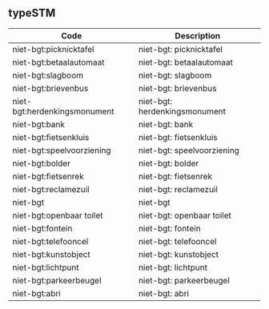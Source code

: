 ## typeSTM				
				
|	Code	|	Description	|
|	---	|	---	|
|	niet-bgt:picknicktafel	|	niet-bgt: picknicktafel	|
|	niet-bgt:betaalautomaat	|	niet-bgt: betaalautomaat	|
|	niet-bgt:slagboom	|	niet-bgt: slagboom	|
|	niet-bgt:brievenbus	|	niet-bgt: brievenbus	|
|	niet-bgt:herdenkingsmonument	|	niet-bgt: herdenkingsmonument	|
|	niet-bgt:bank	|	niet-bgt: bank	|
|	niet-bgt:fietsenkluis	|	niet-bgt: fietsenkluis	|
|	niet-bgt:speelvoorziening	|	niet-bgt: speelvoorziening	|
|	niet-bgt:bolder	|	niet-bgt: bolder	|
|	niet-bgt:fietsenrek	|	niet-bgt: fietsenrek	|
|	niet-bgt:reclamezuil	|	niet-bgt: reclamezuil	|
|	niet-bgt	|	niet-bgt	|
|	niet-bgt:openbaar toilet	|	niet-bgt: openbaar toilet	|
|	niet-bgt:fontein	|	niet-bgt: fontein	|
|	niet-bgt:telefooncel	|	niet-bgt: telefooncel	|
|	niet-bgt:kunstobject	|	niet-bgt: kunstobject	|
|	niet-bgt:lichtpunt	|	niet-bgt: lichtpunt	|
|	niet-bgt:parkeerbeugel	|	niet-bgt: parkeerbeugel	|
|	niet-bgt:abri	|	niet-bgt: abri	|
